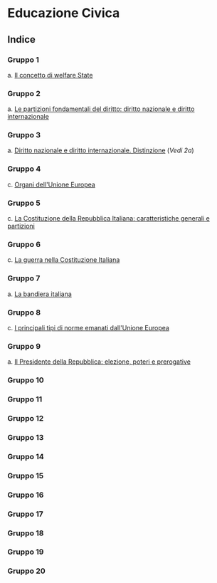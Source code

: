 # Educazione Civica

## Indice

### Gruppo 1

a. [Il concetto di welfare State](1a.md)

### Gruppo 2

a. [Le partizioni fondamentali del diritto: diritto nazionale e diritto internazionale](2a.md)

### Gruppo 3

a. [Diritto nazionale e diritto internazionale. Distinzione](2a.md) (*Vedi 2a*)

### Gruppo 4

c. [Organi dell'Unione Europea](4c.md)

### Gruppo 5

c. [La Costituzione della Repubblica Italiana: caratteristiche generali e partizioni](5c.md)

### Gruppo 6

c. [La guerra nella Costituzione Italiana](6c.md)

### Gruppo 7

a. [La bandiera italiana](7a.md)

### Gruppo 8

c. [I principali tipi di norme emanati dall'Unione Europea](8c.md)

### Gruppo 9

a. [Il Presidente della Repubblica: elezione, poteri e prerogative](9a.md)

### Gruppo 10

### Gruppo 11

### Gruppo 12

### Gruppo 13

### Gruppo 14

### Gruppo 15

### Gruppo 16

### Gruppo 17

### Gruppo 18

### Gruppo 19

### Gruppo 20
